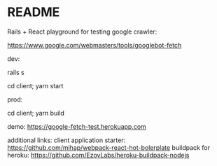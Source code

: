 # README

Rails + React playground for testing google crawler:

https://www.google.com/webmasters/tools/googlebot-fetch


dev:

rails s

cd client; yarn start


prod:

cd client; yarn build


demo: https://google-fetch-test.herokuapp.com


additional links:
client application starter: https://github.com/mihap/webpack-react-hot-bolerplate
buildpack for heroku: https://github.com/EzovLabs/heroku-buildpack-nodejs
